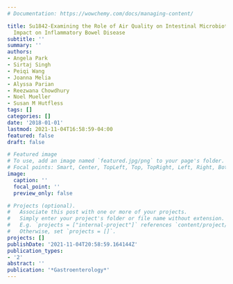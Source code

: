 ```yaml
---
# Documentation: https://wowchemy.com/docs/managing-content/

title: Su1842-Examining the Role of Air Quality on Intestinal Microbiota and its Associated
  Impact on Inflammatory Bowel Disease
subtitle: ''
summary: ''
authors:
- Angela Park
- Sirtaj Singh
- Peiqi Wang
- Joanna Melia
- Alyssa Parian
- Reezwana Chowdhury
- Noel Mueller
- Susan M Hutfless
tags: []
categories: []
date: '2018-01-01'
lastmod: 2021-11-04T16:58:59-04:00
featured: false
draft: false

# Featured image
# To use, add an image named `featured.jpg/png` to your page's folder.
# Focal points: Smart, Center, TopLeft, Top, TopRight, Left, Right, BottomLeft, Bottom, BottomRight.
image:
  caption: ''
  focal_point: ''
  preview_only: false

# Projects (optional).
#   Associate this post with one or more of your projects.
#   Simply enter your project's folder or file name without extension.
#   E.g. `projects = ["internal-project"]` references `content/project/deep-learning/index.md`.
#   Otherwise, set `projects = []`.
projects: []
publishDate: '2021-11-04T20:58:59.164144Z'
publication_types:
- '2'
abstract: ''
publication: '*Gastroenterology*'
---
```

